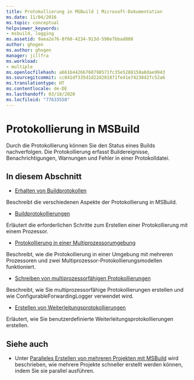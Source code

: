 ```yaml
---
title: Protokollierung in MSBuild | Microsoft-Dokumentation
ms.date: 11/04/2016
ms.topic: conceptual
helpviewer_keywords:
- msbuild, logging
ms.assetid: 9aea2e76-8f60-4234-913d-598e7bbad808
author: ghogen
ms.author: ghogen
manager: jillfra
ms.workload:
- multiple
ms.openlocfilehash: a66164426b760798571fc35e5288158a8dae9943
ms.sourcegitcommit: cc841df335d1d22d281871fe41e74238d2fc52a6
ms.translationtype: HT
ms.contentlocale: de-DE
ms.lasthandoff: 03/18/2020
ms.locfileid: "77633550"
---
```

# <a name="logging-in-msbuild"></a>Protokollierung in MSBuild

Durch die Protokollierung können Sie den Status eines Builds nachverfolgen. Die Protokollierung erfasst Buildereignisse, Benachrichtigungen, Warnungen und Fehler in einer Protokolldatei.

## <a name="in-this-section"></a>In diesem Abschnitt

- [Erhalten von Buildprotokollen](../msbuild/obtaining-build-logs-with-msbuild.md)

 Beschreibt die verschiedenen Aspekte der Protokollierung in MSBuild.

- [Buildprotokollierungen](../msbuild/build-loggers.md)

 Erläutert die erforderlichen Schritte zum Erstellen einer Protokollierung mit einem Prozessor.

- [Protokollierung in einer Multiprozessorumgebung](../msbuild/logging-in-a-multi-processor-environment.md)

 Beschreibt, wie die Protokollierung in einer Umgebung mit mehreren Prozessoren und zwei Multiprozessor-Protokollierungsmodellen funktioniert.

- [Schreiben von multiprozessorfähigen Protokollierungen](../msbuild/writing-multi-processor-aware-loggers.md)

 Beschreibt, wie Sie multiprozessorfähige Protokollierungen erstellen und wie ConfigurableForwardingLogger verwendet wird.

- [Erstellen von Weiterleitungsprotokollierungen](../msbuild/creating-forwarding-loggers.md)

 Erläutert, wie Sie benutzerdefinierte Weiterleitungsprotokollierungen erstellen.

## <a name="see-also"></a>Siehe auch

- Unter [Paralleles Erstellen von mehreren Projekten mit MSBuild](../msbuild/building-multiple-projects-in-parallel-with-msbuild.md) wird beschrieben, wie mehrere Projekte schneller erstellt werden können, indem Sie sie parallel ausführen.
